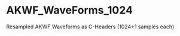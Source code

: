 AKWF_WaveForms_1024
===================

Resampled AKWF Waveforms as C-Headers (1024+1 samples each)
